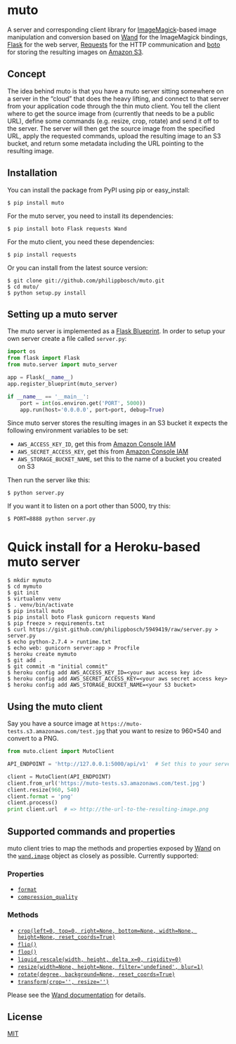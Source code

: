 muto
====

A server and corresponding client library for [ImageMagick][ImageMagick]-based
image manipulation and conversion based on [Wand][Wand] for the ImageMagick
bindings, [Flask][Flask] for the web server, [Requests][Requests] for the HTTP
communication and [boto][boto] for storing the resulting images on
[Amazon S3][S3].


Concept
-------

The idea behind muto is that you have a muto server sitting somewhere on a
server in the “cloud” that does the heavy lifting, and connect to that server
from your application code through the thin muto client. You tell the client
where to get the source image from (currently that needs to be a public URL),
define some commands (e.g. resize, crop, rotate) and send it off to the server.
The server will then get the source image from the specified URL, apply the
requested commands, upload the resulting image to an S3 bucket, and return
some metadata including the URL pointing to the resulting image.


Installation
------------

You can install the package from PyPI using pip or easy_install:

    $ pip install muto

For the muto server, you need to install its dependencies:

    $ pip install boto Flask requests Wand

For the muto client, you need these dependencies:

    $ pip install requests

Or you can install from the latest source version:

    $ git clone git://github.com/philippbosch/muto.git
    $ cd muto/
    $ python setup.py install


Setting up a muto server
------------------------

The muto server is implemented as a [Flask Blueprint][Flask Blueprints]. In
order to setup your own server create a file called `server.py`:

```python
import os
from flask import Flask
from muto.server import muto_server

app = Flask(__name__)
app.register_blueprint(muto_server)

if __name__ == '__main__':
    port = int(os.environ.get('PORT', 5000))
    app.run(host='0.0.0.0', port=port, debug=True)
```

Since muto server stores the resulting images in an S3 bucket it expects the
following environment variables to be set:

-   `AWS_ACCESS_KEY_ID`, get this from [Amazon Console IAM][IAM]
-   `AWS_SECRET_ACCESS_KEY`, get this from [Amazon Console IAM][IAM]
-   `AWS_STORAGE_BUCKET_NAME`, set this to the name of a bucket you created on S3

Then run the server like this:

    $ python server.py

If you want it to listen on a port other than 5000, try this:

    $ PORT=8888 python server.py


Quick install for a Heroku-based muto server
============================================

    $ mkdir mymuto
    $ cd mymuto
    $ git init
    $ virtualenv venv
    $ . venv/bin/activate
    $ pip install muto
    $ pip install boto Flask gunicorn requests Wand
    $ pip freeze > requirements.txt
    $ curl https://gist.github.com/philippbosch/5949419/raw/server.py > server.py
    $ echo python-2.7.4 > runtime.txt
    $ echo web: gunicorn server:app > Procfile
    $ heroku create mymuto
    $ git add .
    $ git commit -m "initial commit"
    $ heroku config add AWS_ACCESS_KEY_ID=<your aws access key id>
    $ heroku config add AWS_SECRET_ACCESS_KEY=<your aws secret access key>
    $ heroku config add AWS_STORAGE_BUCKET_NAME=<your S3 bucket>


Using the muto client
---------------------

Say you have a source image at `https://muto-tests.s3.amazonaws.com/test.jpg`
that you want to resize to 960×540 and convert to a PNG.

```python
from muto.client import MutoClient

API_ENDPOINT = 'http://127.0.0.1:5000/api/v1'  # Set this to your server

client = MutoClient(API_ENDPOINT)
client.from_url('https://muto-tests.s3.amazonaws.com/test.jpg')
client.resize(960, 540)
client.format = 'png'
client.process()
print client.url  # => http://the-url-to-the-resulting-image.png
```


Supported commands and properties
---------------------------------

muto client tries to map the methods and properties exposed by [Wand][Wand] on
the [`wand.image`](http://docs.wand-py.org/en/0.3-maintenance/wand/image.html)
object as closely as possible. Currently supported:

### Properties

- [`format`](http://docs.wand-py.org/en/0.3-maintenance/wand/image.html#wand.image.Image.format)
- [`compression_quality`](http://docs.wand-py.org/en/0.3-maintenance/wand/image.html#wand.image.BaseImage.compression_quality)

### Methods

- [`crop(left=0, top=0, right=None, bottom=None, width=None, height=None, reset_coords=True)`](http://docs.wand-py.org/en/0.3-maintenance/wand/image.html#wand.image.BaseImage.crop)
- [`flip()`](http://docs.wand-py.org/en/0.3-maintenance/wand/image.html#wand.image.BaseImage.flip)
- [`flop()`](http://docs.wand-py.org/en/0.3-maintenance/wand/image.html#wand.image.BaseImage.flop)
- [`liquid_rescale(width, height, delta_x=0, rigidity=0)`](http://docs.wand-py.org/en/0.3-maintenance/wand/image.html#wand.image.BaseImage.liquid_rescale)
- [`resize(width=None, height=None, filter='undefined', blur=1)`](http://docs.wand-py.org/en/0.3-maintenance/wand/image.html#wand.image.BaseImage.resize)
- [`rotate(degree, background=None, reset_coords=True)`](http://docs.wand-py.org/en/0.3-maintenance/wand/image.html#wand.image.BaseImage.rotate)
- [`transform(crop='', resize='')`](http://docs.wand-py.org/en/0.3-maintenance/wand/image.html#wand.image.BaseImage.transform)

Please see the [Wand documentation](http://docs.wand-py.org/en/latest/wand/image.html)
for details.


License
-------

[MIT](http://philippbosch.mit-license.org/)


[ImageMagick]: http://imagemagick.org/
[Wand]: http://wand-py.org/
[Flask]: http://flask.pocoo.org/
[Flask Blueprints]: http://flask.pocoo.org/docs/blueprints/
[Requests]: http://python-requests.org/
[boto]: https://github.com/boto/boto
[S3]: https://aws.amazon.com/s3/
[IAM]: https://console.aws.amazon.com/iam/home#users
